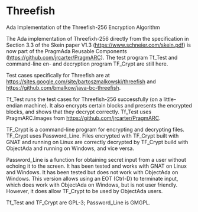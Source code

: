 # Threefish
Ada Implementation of the Threefish-256 Encryption Algorithm

The Ada implementation of Threefixh-256 directly from the specification in Section 3.3 of the Skein paper V1.3 (https://www.schneier.com/skein.pdf) is now part of the PragmAda Reusable Components (https://github.com/jrcarter/PragmARC). The test program Tf_Test and command-line en- and decryption program TF_Crypt are still here.

Test cases specifically for Threefish are at https://sites.google.com/site/bartoszmalkowski/threefish and https://github.com/bmalkow/java-bc-threefish.

Tf_Test runs the test cases for Threefish-256 successfully (on a little-endian machine). It also encrypts certain blocks and presents the encrypted blocks, and shows that they decrypt correctly. Tf_Test uses PragmARC.Images from https://github.com/jrcarter/PragmARC.

TF_Crypt is a command-line program for encrypting and decrypting files. TF_Crypt uses Password_Line. Files encrypted with TF_Crypt built with GNAT and running on Linux are correctly decrypted by TF_Crypt build with ObjectAda and running on Windows, and vice versa.

Password_Line is a function for obtaining secret input from a user without echoing it to the screen. It has been tested and works with GNAT on Linux and Windows. It has been tested but does not work with ObjectAda on Windows. This version allows using an EOT (Ctrl-D) to terminate input, which does work with ObjectAda on Windows, but is not user friendly. However, it does allow TF_Crypt to be used by ObjectAda users.

Tf_Test and TF_Crypt are GPL-3; Password_Line is GMGPL.
